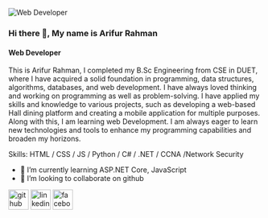 ![Web Developer](https://scontent.fdac146-1.fna.fbcdn.net/v/t1.6435-9/130722097_951344485393275_4511619009006237656_n.jpg?_nc_cat=101&ccb=1-7&_nc_sid=53a332&_nc_eui2=AeHc1h3FZPu-uBgcr0Yvs20RJbH64LNHaDMlsfrgs0doMwORvfKzXa-vkF2xOgftPidJolXYKGEaI-We-IuXmYaM&_nc_ohc=gRMahimqoA8Q7kNvgFODREN&_nc_ht=scontent.fdac146-1.fna&_nc_gid=AfciBxsSo_OqT5UkAaF5GDY&oh=00_AYAWFhkxXK8_soJCI1-LjeAZGAbhuamCR7P8LiXq8ZwpGw&oe=671D2716)

### Hi there 👋, My name is Arifur Rahman
#### Web Developer

This is  Arifur Rahman, I completed my  B.Sc Engineering from CSE in DUET, where I have acquired a solid foundation in programming, data structures, algorithms, databases, and web development. I have always loved thinking and working on programming as well as problem-solving.  I have applied my skills and knowledge to various projects, such as developing a web-based Hall dining platform and creating a mobile application for multiple purposes. Along with this, I am learning web Development.  I am always eager to learn new technologies and tools to enhance my programming capabilities and broaden my horizons.

Skills: HTML / CSS / JS / Python / C# / .NET / CCNA /Network Security

- 🌱 I’m currently learning ASP.NET Core, JavaScript 
- 👯 I’m looking to collaborate on github 


[<img src='https://cdn.jsdelivr.net/npm/simple-icons@3.0.1/icons/github.svg' alt='github' height='40'>](https://github.com/https://github.com/arifduet)  [<img src='https://cdn.jsdelivr.net/npm/simple-icons@3.0.1/icons/linkedin.svg' alt='linkedin' height='40'>](https://www.linkedin.com/in/https://www.linkedin.com/in/arifur-rahman-duet//)  [<img src='https://cdn.jsdelivr.net/npm/simple-icons@3.0.1/icons/facebook.svg' alt='facebook' height='40'>](https://www.facebook.com/https://www.facebook.com/profile.php?id=100015531977290)  

